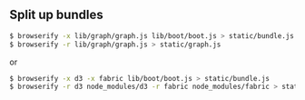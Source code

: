 
## Split up bundles

```bash
$ browserify -x lib/graph/graph.js lib/boot/boot.js > static/bundle.js
$ browserify -r lib/graph/graph.js > static/graph.js
```

or

```bash
$ browserify -x d3 -x fabric lib/boot/boot.js > static/bundle.js
$ browserify -r d3 node_modules/d3 -r fabric node_modules/fabric > static/graph.js
```

